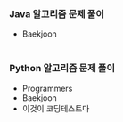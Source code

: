 ### Java 알고리즘 문제 풀이
- Baekjoon
<br><br>

### Python 알고리즘 문제 풀이
- Programmers
- Baekjoon
- 이것이 코딩테스트다



